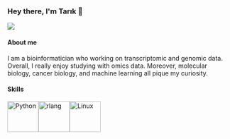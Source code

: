 ### Hey there, I'm Tarık 👋

<img src="https://s7g10.scene7.com/is/image/biomerieux/Whole%20Genome%20Sequencing%20WGS-1?qlt=85&wid=1600&ts=1666806420143&dpr=off" >

#### About me

I am a bioinformatician who working on transcriptomic and genomic data. Overall, I really enjoy studying with omics data. Moreover, molecular biology, cancer biology, and machine learning all pique my curiosity.

#### Skills

<p align="left">
<a href="https://www.python.org/" target="_blank" rel="noreferrer"><img src="https://raw.githubusercontent.com/danielcranney/readme-generator/main/public/icons/skills/python-colored.svg" width="70" height="70" alt="Python" /></a><a href="https://www.r-project.org/" target="_blank" rel="noreferrer"><img src="https://raw.githubusercontent.com/danielcranney/readme-generator/main/public/icons/skills/rlang-colored.svg" width="70" height="70" alt="rlang" /></a><a href="https://www.linux.org" target="_blank" rel="noreferrer"><img src="https://raw.githubusercontent.com/danielcranney/readme-generator/main/public/icons/skills/linux-colored.svg" width="70" height="70" alt="Linux" /></a>
</p>








